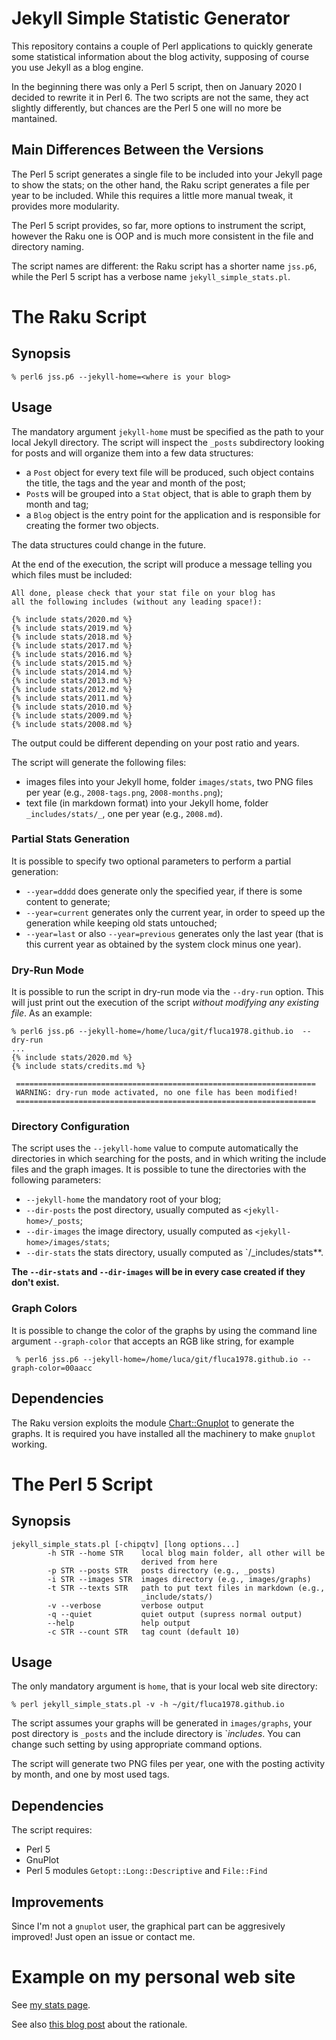 # Jekyll Simple Statistic Generator

This repository contains a couple of Perl applications to quickly generate some statistical information about the blog activity, supposing of course you use Jekyll as a blog engine.

In the beginning there was only a Perl 5 script, then on January 2020 I decided to rewrite it in Perl 6. The two scripts are not the same, they act slightly differently, but chances are the Perl 5 one will no more be mantained.

## Main Differences Between the Versions

The Perl 5 script generates a single file to be included into your Jekyll page to show the stats; on the other hand, the Raku script generates a file per year to be included. While this requires a little more manual tweak, it provides more modularity.

The Perl 5 script provides, so far, more options to instrument the script, however the Raku one is OOP and is much more consistent in the file and directory naming.

The script names are different: the Raku script has a shorter name `jss.p6`, while the Perl 5 script has a verbose name `jekyll_simple_stats.pl`.

# The Raku Script

## Synopsis

```shell
% perl6 jss.p6 --jekyll-home=<where is your blog> 
```

## Usage

The mandatory argument `jekyll-home` must be specified as the path to your local Jekyll directory.
The script will inspect the `_posts` subdirectory looking for posts and will organize them into a few data structures:
- a `Post` object for every text file will be produced, such object contains the title, the tags and the year and month of the post;
- `Post`s will be grouped into a `Stat` object, that is able to graph them by month and tag;
- a `Blog` object is the entry point for the application and is responsible for creating the former two objects.

The data structures could change in the future.

At the end of the execution, the script will produce a message telling you which files must be included:
```shell
All done, please check that your stat file on your blog has
all the following includes (without any leading space!):

{% include stats/2020.md %}
{% include stats/2019.md %}
{% include stats/2018.md %}
{% include stats/2017.md %}
{% include stats/2016.md %}
{% include stats/2015.md %}
{% include stats/2014.md %}
{% include stats/2013.md %}
{% include stats/2012.md %}
{% include stats/2011.md %}
{% include stats/2010.md %}
{% include stats/2009.md %}
{% include stats/2008.md %}
```

The output could be different depending on your post ratio and years.

The script will generate the following files:
- images files into your Jekyll home, folder `images/stats`, two PNG files per year (e.g., `2008-tags.png`, `2008-months.png`);
- text file (in markdown format) into your Jekyll home, folder `_includes/stats/_`, one per year (e.g., `2008.md`).

### Partial Stats Generation

It is possible to specify two optional parameters to perform a partial generation:
- `--year=dddd` does generate only the specified year, if there is some content to generate;
- `--year=current` generates only the current year, in order to speed up the generation while keeping old stats untouched;
- `--year=last` or also `--year=previous` generates only the last year (that is this current year as obtained by the system clock minus one year).

### Dry-Run Mode

It is possible to run the script in dry-run mode via the `--dry-run` option. This will just print out the execution of the script *without modifying any existing file*.
As an example:

```shell
% perl6 jss.p6 --jekyll-home=/home/luca/git/fluca1978.github.io  --dry-run
...
{% include stats/2020.md %}
{% include stats/credits.md %}

 ===================================================================
 WARNING: dry-run mode activated, no one file has been modified!
 ===================================================================
```

### Directory Configuration

The script uses the `--jekyll-home` value to compute automatically the directories in which searching for the posts, and in which writing the include files and the graph images. It is possible to tune the directories with the following parameters:
- `--jekyll-home` the mandatory root of your blog;
- `--dir-posts` the post directory, usually computed as `<jekyll-home>/_posts`;
- `--dir-images` the image directory, usually computed as `<jekyll-home>/images/stats`;
- `--dir-stats` the stats directory, usually computed as `<jekyll-home>/_includes/stats**.

**The `--dir-stats` and `--dir-images` will be in every case created if they don't exist.**

### Graph Colors

It is possible to change the color of the graphs by using the command line argument `--graph-color` that accepts an RGB like string, for example

     % perl6 jss.p6 --jekyll-home=/home/luca/git/fluca1978.github.io --graph-color=00aacc
     
     

## Dependencies

The Raku version exploits the module [Chart::Gnuplot](https://github.com/titsuki/raku-Chart-Gnuplot) to generate the graphs. It is required you have installed all the machinery to make `gnuplot` working.



# The Perl 5 Script

## Synopsis

```shell
jekyll_simple_stats.pl [-chipqtv] [long options...]
        -h STR --home STR    local blog main folder, all other will be
                             derived from here
        -p STR --posts STR   posts directory (e.g., _posts)
        -i STR --images STR  images directory (e.g., images/graphs)
        -t STR --texts STR   path to put text files in markdown (e.g.,
                             _include/stats/)
        -v --verbose         verbose output
        -q --quiet           quiet output (supress normal output)
        --help               help output
        -c STR --count STR   tag count (default 10)
```

## Usage

The only mandatory argument is `home`, that is your local web site directory:

```shell
% perl jekyll_simple_stats.pl -v -h ~/git/fluca1978.github.io
```

The script assumes your graphs will be generated in `images/graphs`, your post directory is `_posts` and the include directory is `_includes_. You can change such setting by using appropriate command options.

The script will generate two PNG files per year, one with the posting activity by month, and one by most used tags.

## Dependencies

The script requires:
- Perl 5
- GnuPlot
- Perl 5 modules `Getopt::Long::Descriptive` and `File::Find`


## Improvements

Since I'm not a `gnuplot` user, the graphical part can be aggresively improved!
Just open an issue or contact me.


# Example on my personal web site

See [my stats page](https://fluca1978.github.io/stats).

See also [this blog post](https://fluca1978.github.io/2019/07/10/JekyllStatistics.html) about the rationale.
